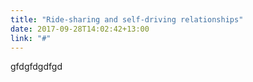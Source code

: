 ```yaml
---
title: "Ride-sharing and self-driving relationships"
date: 2017-09-28T14:02:42+13:00
link: "#"
---
```


gfdgfdgdfgd
